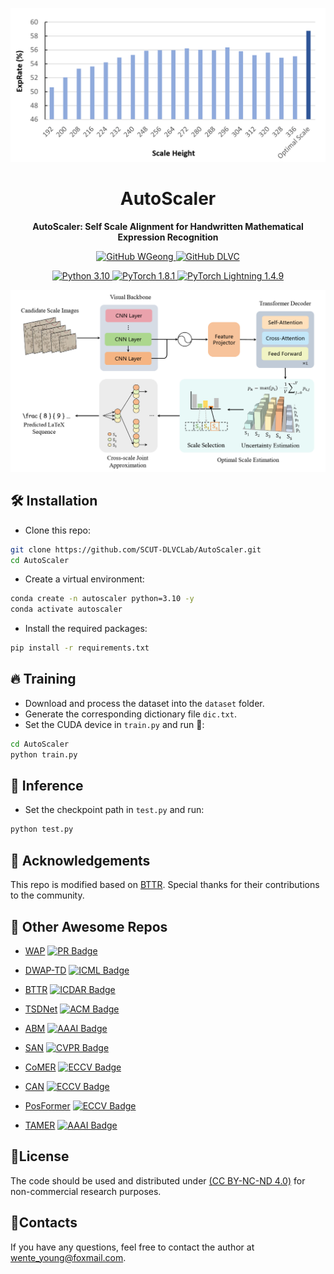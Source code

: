 ![intro](./assets/intro.png)
<h1 align="center">AutoScaler</h1>

<p align="center">
  <strong>AutoScaler: Self Scale Alignment for Handwritten Mathematical Expression Recognition</strong><br>
</p>
<p align="center">
  <a href="https://github.com/W-Geong">
    <img src="https://img.shields.io/badge/GitHub-WGeong-blueviolet?logo=github" alt="GitHub WGeong">
  </a>
  <a href="https://github.com/HCIILAB">
    <img src="https://img.shields.io/badge/GitHub-DLVC-success?logo=github" alt="GitHub DLVC">
  </a>
</p>

<p align="center">
  <a href="https://www.python.org/downloads/release/python-3100/">
    <img src="https://img.shields.io/badge/Python-3.10-blue" alt="Python 3.10">
  </a>
  <a href="https://pytorch.org/">
    <img src="https://img.shields.io/badge/PyTorch-1.8.1-yellowgreen" alt="PyTorch 1.8.1">
  </a>
  <a href="https://www.pytorchlightning.ai/">
    <img src="https://img.shields.io/badge/PyTorch%20Lightning-1.4.9-orange" alt="PyTorch Lightning 1.4.9">
  </a>
</p>


![overall](./assets/main.png)

## 🛠️ Installation

* Clone this repo:
```bash
git clone https://github.com/SCUT-DLVCLab/AutoScaler.git
cd AutoScaler
```

* Create a virtual environment:
```bash
conda create -n autoscaler python=3.10 -y
conda activate autoscaler
```

* Install the required packages:
```bash
pip install -r requirements.txt
```

## 🔥 Training
* Download and process the dataset into the `dataset` folder.
* Generate the corresponding dictionary file `dic.txt`.
* Set the CUDA device in `train.py` and run 🚀:
```bash
cd AutoScaler
python train.py
```

## 🧠 Inference
* Set the checkpoint path in `test.py` and run:
```bash
python test.py
```
## 💐 Acknowledgements
This repo is modified based on [BTTR](https://github.com/Green-Wood/BTTR). Special thanks for their contributions to the community.
## 🧰 Other Awesome Repos
- [WAP](https://github.com/JianshuZhang/WAP) [![PR Badge](https://img.shields.io/badge/PR-2017-brightgreen)](https://www.sciencedirect.com/science/article/abs/pii/S0031320317302376)

- [DWAP-TD](https://github.com/JianshuZhang/TreeDecoder) [![ICML Badge](https://img.shields.io/badge/ICML-2020-green)](https://proceedings.mlr.press/v119/zhang20g.html)

- [BTTR](https://github.com/Green-Wood/BTTR) [![ICDAR Badge](https://img.shields.io/badge/ICDAR-2021-yellowgreen)](https://link.springer.com/chapter/10.1007/978-3-030-86331-9_37)

- [TSDNet](https://github.com/zshhans/TSDNet) [![ACM Badge](https://img.shields.io/badge/ACM_MM-2022-yellow)](https://dl.acm.org/doi/10.1145/3503161.3548424)

- [ABM](https://github.com/XH-B/ABM) [![AAAI Badge](https://img.shields.io/badge/AAAI-2022-yellow)](https://ojs.aaai.org/index.php/AAAI/article/view/19885)

- [SAN](https://github.com/tal-tech/SAN) [![CVPR Badge](https://img.shields.io/badge/CVPR-2022-orange)](https://openaccess.thecvf.com/content/CVPR2022/html/Yuan_Syntax-Aware_Network_for_Handwritten_Mathematical_Expression_Recognition_CVPR_2022_paper.html)

- [CoMER](https://github.com/Green-Wood/CoMER) [![ECCV Badge](https://img.shields.io/badge/ECCV-2022-red)](https://link.springer.com/chapter/10.1007/978-3-031-19815-1_23)

- [CAN](https://github.com/LBH1024/CAN) [![ECCV Badge](https://img.shields.io/badge/ECCV-2022-blue)](https://link.springer.com/chapter/10.1007/978-3-031-19815-1_12)

- [PosFormer](https://github.com/SJTU-DeepVisionLab/PosFormer) [![ECCV Badge](https://img.shields.io/badge/ECCV-2024-yellow)](https://link.springer.com/chapter/10.1007/978-3-031-72670-5_8)

- [TAMER](https://github.com/qingzhenduyu/TAMER) [![AAAI Badge](https://img.shields.io/badge/AAAI-2025-yellow)](https://ojs.aaai.org/index.php/AAAI/article/view/33190)

## 📜License
The code should be used and distributed under [ (CC BY-NC-ND 4.0)](https://creativecommons.org/licenses/by-nc-nd/4.0/) for non-commercial research purposes.

## 📧Contacts

If you have any questions, feel free to contact the author at [wente_young@foxmail.com](wente_young@foxmail.com).
